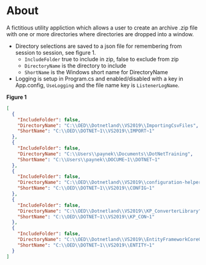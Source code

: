 ﻿# About

A fictitious utility appliction which allows a user to create an archive .zip file with one or more directories where directories are dropped into a window.

- Directory selections are saved to a json file for remembering from session to session, see figure 1.
  - `IncludeFolder` true to include in zip, false to exclude from zip
  - `DirectoryName` is the directory to include
  - `ShortName` is the Windows short name for DirectoryName
- Logging is setup in Program.cs and enabled/disabled with a key in App.config, `UseLogging` and the file name key is `ListenerLogName`.

**Figure 1**
```json
[
  {
    "IncludeFolder": false,
    "DirectoryName": "C:\\OED\\Dotnetland\\VS2019\\ImportingCsvFiles",
    "ShortName": "C:\\OED\\DOTNET~1\\VS2019\\IMPORT~1"
  },
  {
    "IncludeFolder": false,
    "DirectoryName": "C:\\Users\\paynek\\Documents\\DotNetTraining",
    "ShortName": "C:\\Users\\paynek\\DOCUME~1\\DOTNET~1"
  },
  {
    "IncludeFolder": false,
    "DirectoryName": "C:\\OED\\Dotnetland\\VS2019\\configuration-helpers",
    "ShortName": "C:\\OED\\DOTNET~1\\VS2019\\CONFIG~1"
  },
  {
    "IncludeFolder": false,
    "DirectoryName": "C:\\OED\\Dotnetland\\VS2019\\KP_ConverterLibrary",
    "ShortName": "C:\\OED\\DOTNET~1\\VS2019\\KP_CON~1"
  },
  {
    "IncludeFolder": false,
    "DirectoryName": "C:\\OED\\Dotnetland\\VS2019\\EntityFrameworkCoreGettingStarted",
    "ShortName": "C:\\OED\\DOTNET~1\\VS2019\\ENTITY~1"
  }
]
```
